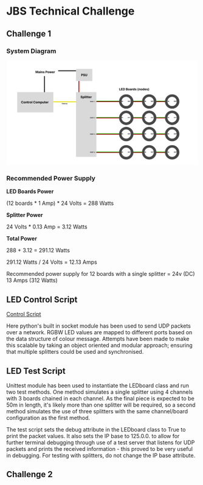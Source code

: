 # JBS Technical Challenge

## Challenge 1 

### System Diagram

<img src="./images/JBS-System-Diagram.png">

### Recommended Power Supply

**LED Boards Power**

(12 boards * 1 Amp) * 24 Volts = 288 Watts 

**Splitter Power**

24 Volts * 0.13 Amp = 3.12 Watts

**Total Power**

288 + 3.12 = 291.12 Watts 

291.12 Watts / 24 Volts = 12.13 Amps 

Recommended power supply for 12 boards with a single splitter = 24v (DC) 13 Amps (312 Watts)

## LED Control Script 
<a href="./scripts/LEDboard.py">Control Script</a>

Here python's built in socket module has been used to send UDP packets over a network. RGBW LED values are mapped to different ports based on the data structure of colour message. Attempts have been made to make this scalable by taking an object oriented and modular approach; ensuring that multiple splitters could be used and synchronised. 

## LED Test Script 

Unittest module has been used to instantiate the LEDboard class and run two test methods.
One method simulates a single splitter using 4 channels with 3 boards chained in each channel.
As the final piece is expected to be 50m in length, it's likely more than one splitter will be required, so a second method simulates the use of three splitters with the same channel/board configuration as the first method.

The test script sets the debug attribute in the LEDboard class to True to print the packet values. It also sets the IP base to 125.0.0. to allow for further terminal debugging through use of a test server that listens for UDP packets and prints the received information - this proved to be very useful in debugging. For testing with splitters, do not change the IP base attribute. 

## Challenge 2


